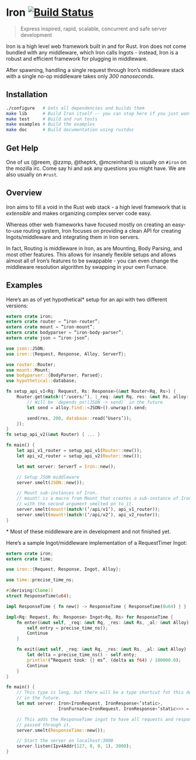 Iron [![Build Status](https://secure.travis-ci.org/iron/iron.png?branch=master)](https://travis-ci.org/iron/iron)
====

> Express inspired, rapid, scalable, concurrent and safe server development

Iron is a high level web framework built in and for Rust. Iron does not come
bundled with any middleware, which Iron calls Ingots - instead, Iron is a
robust and efficient framework for plugging in middleware.

After spawning, handling a single request through Iron’s middleware stack
with a single no-op middleware takes only _300 nanoseconds_.

## Installation

```bash
./configure   # Gets all dependencies and builds them
make lib      # Build Iron itself -- you can stop here if you just want the library
make test     # Build and run tests
make examples # Build the examples
make doc      # Build documentation using rustdoc
```

## Get Help

One of us (@reem, @zzmp, @theptrk, @mcreinhard) is usually on `#iron` on the
mozilla irc. Come say hi and ask any questions you might have. We are also
usually on `#rust`.

## Overview

Iron aims to fill a void in the Rust web stack - a high level framework that is
*extensible* and makes organizing complex server code easy.

Whereas other web frameworks have focused mostly on creating an easy-to-use
routing system, Iron focuses on providing a clean API for creating
Ingots/middleware and integrating them in Iron servers.

In fact, Routing is middleware in Iron, as are Mounting, Body Parsing, and most
other features. This allows for insanely flexible setups and allows almost all
of Iron’s features to be swappable - you can even change the middleware
resolution algorithm by swapping in your own Furnace.

## Examples

Here’s an as of yet hypothetical\* setup for an api with two different
versions:

```rust
extern crate iron;
extern crate router = “iron-router”;
extern crate mount = “iron-mount”;
extern crate bodyparser = “iron-body-parser”;
extern crate json = “iron-json”;

use json::JSON;
use iron::{Request, Response, Alloy, ServerT};

use router::Router;
use mount::Mount;
use bodyparser::{BodyParser, Parsed};
use hypothetical::database;

fn setup_api_v1<Rq: Request, Rs: Response>(&mut Router<Rq, Rs>) {
    Router.get(match!(‘/users/’), |_req: &mut Rq, res: &mut Rs, alloy: &mut Alloy| {
        // Will be `depends_on!(JSON -> send)` in the future
        let send = alloy.find::<JSON>().unwrap().send;

        send(res, 200, database::read(‘Users’));
    });
}
fn setup_api_v2(&mut Router) { ... }

fn main() {
    let api_v1_router = setup_api_v1(Router::new());
    let api_v2_router = setup_api_v2(Router::new());

    let mut server: ServerT = Iron::new();

    // Setup JSON middleware
    server.smelt(JSON::new());

    // Mount sub-instances of Iron.
    // mount! is a macro from Mount that creates a sub-instance of Iron
    // with the second argument smelted on to it.
    server.smelt(mount!(match!(‘/api/v1’), api_v1_router));
    server.smelt(mount!(match!(‘/api/v2’), api_v2_router));
}

```

\* Most of these middleware are in development and not finished yet.

Here’s a sample Ingot/middleware implementation of a RequestTimer Ingot:

```rust
extern crate iron;
extern crate time;

use iron::{Request, Response, Ingot, Alloy};

use time::precise_time_ns;

#[deriving(Clone)]
struct ResponseTime(u64);

impl ResponseTime { fn new() -> ResponseTime { ResponseTime(0u64) } }

impl<Rq: Request, Rs: Response> Ingot<Rq, Rs> for ResponseTime {
    fn enter(&mut self, _req: &mut Rq, _res: &mut Rs, _al: &mut Alloy) -> ingot::Status {
        self.entry = precise_time_ns();
        Continue
    }

    fn exit(&mut self, _req: &mut Rq, _res: &mut Rs, _al: &mut Alloy) -> ingot::Status {
        let delta = precise_time_ns() - self.enty;
        println!(“Request took: {} ms”, (delta as f64) / 100000.0);
        Continue
    }
}

fn main() {
    // This type is long, but there will be a type shortcut fot this default
    // in the future.
    let mut server: Iron<IronRequest, IronResponse<’static>,
                    IronFurnace<IronRequest, IronResponse<’static>>> = Iron::new();

    // This adds the ResponseTime ingot to have all requests and responses be
    // passed through it.
    server.smelt(ResponseTime::new());

    // Start the server on localhost:3000
    server.listen(Ipv4Addr(127, 0, 0, 1), 3000);
}
```

